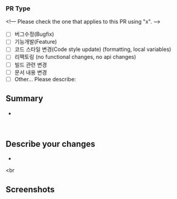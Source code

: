 ### PR Type
<!— Please check the one that applies to this PR using "x". —>

- [ ] 버그수정(Bugfix)
- [ ] 기능개발(Feature)
- [ ] 코드 스타일 변경(Code style update) (formatting, local variables)
- [ ] 리팩토링 (no functional changes, no api changes)
- [ ] 빌드 관련 변경
- [ ] 문서 내용 변경
- [ ] Other… Please describe:

## Summary

-

<br>

## Describe your changes

-

<br

## Screenshots
